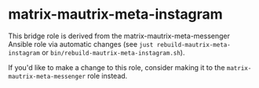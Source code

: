 # matrix-mautrix-meta-instagram

This bridge role is derived from the matrix-mautrix-meta-messenger Ansible role via automatic changes (see `just rebuild-mautrix-meta-instagram` or `bin/rebuild-mautrix-meta-instagram.sh`).

If you'd like to make a change to this role, consider making it to the `matrix-mautrix-meta-messenger` role instead.
